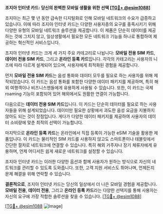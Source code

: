 **조지아 인터넷 카드: 당신의 완벽한 모바일 생활을 위한 선택 [[TG💪+ @esim1088](https://t.me/s/esim1088)]**

조지아는 최근 몇 년 동안 급속한 디지털화로 인해 모바일 네트워크의 수요가 급증하고 있습니다. 이에 따라 조지아 인터넷 카드는 다양한 사용자층의 요구를 충족시키기 위해 다양한 유형의 모바일 네트워크 솔루션을 제공합니다. 이 제품은 단순히 데이터를 제공하는 것에 그치지 않고, 일상생활에서 필요한 모든 네트워크 기능을 하나로 통합하여 제공하는 혁신적인 서비스입니다.

조지아 인터넷 카드는 크게 세 가지 주요 카테고리로 나뉩니다: **모바일 전용 SIM 카드**, **데이터 전용 SIM 카드**, 그리고 **온라인 등록 카드**입니다. 각각의 카테고리는 사용자의 니즈에 따라 다르게 설계되어 있으며, 사용자에게 최적화된 경험을 제공합니다.

먼저 **모바일 전용 SIM 카드**는 음성 통화와 데이터 모두를 필요로 하는 사용자를 위해 제작되었습니다. 이 카드는 음성 통화를 포함한 다양한 데이터 패키지를 제공하며, 특히 해외 여행객이나 비즈니스맨들에게 유용하게 사용될 수 있습니다. 또한, 이 카드는 국제 roaming 기능이 포함되어 있어 해외에서도 원활한 연결이 가능합니다.

다음으로는 **데이터 전용 SIM 카드**입니다. 이 카드는 단순히 데이터를 필요로 하는 사용자들을 위해 설계되었습니다. 데이터만 필요한 상황에서 과도한 음성 요금을 지불하지 않아도 되는 것이 장점입니다. 게다가 다양한 데이터 패키지를 제공하여 사용자의 데이터 소비량에 맞춘 최적의 선택이 가능합니다.

마지막으로 **온라인 등록 카드**는 온라인에서 직접 등록이 가능한 eSIM 기술을 활용한 제품입니다. 이 카드는 물리적인 SIM 카드를 사용하지 않고도 스마트폰이나 태블릿에서 간단한 절차로 네트워크에 연결할 수 있습니다. 특히 해외 거주자나 장기 체류자에게 유용하며, 언제 어디서든 쉽게 새로운 네트워크를 설정할 수 있습니다.

조지아 인터넷 카드는 이러한 다양한 옵션과 함께 사용자가 원하는 방식으로 자신의 네트워크를 관리할 수 있도록 도와줍니다. 또한, 고객 지원 서비스도 뛰어나며, 언제든지 문제 해결을 위해 연락할 수 있습니다.

**결론적으로**, 조지아 인터넷 카드는 당신의 일상에서 더 나은 모바일 경험을 제공합니다. **모바일 전용**, **데이터 전용**, 그리고 **온라인 등록 카드**라는 다양한 선택지를 통해 사용자는 자신의 요구에 가장 적합한 솔루션을 찾을 수 있습니다. [[TG💪+ @esim1088](https://t.me/s/esim1088)]

[[TG💪+ @esim1088](https://t.me/s/esim1088) ![Image](https://i.postimg.cc/Y0z9fWf4/image.png)]